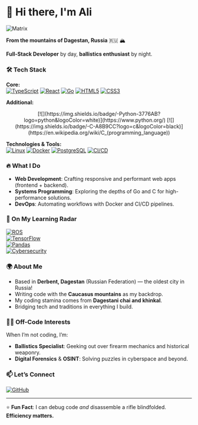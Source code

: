 
# 👋 Hi there, I'm Ali  
![Matrix](https://media.giphy.com/media/VbnUQpnihPSIgIXuZv/giphy.gif)

**From the mountains of Dagestan, Russia** 🇷🇺 🏔️  

**Full-Stack Developer** by day, **ballistics enthusiast** by night.  

### 🛠️ Tech Stack  
**Core:**  
[![TypeScript](https://img.shields.io/badge/-TypeScript-3178C6?logo=typescript&logoColor=white)](https://www.typescriptlang.org/)
[![React](https://img.shields.io/badge/-React-61DAFB?logo=react&logoColor=black)](https://reactjs.org/)
[![Go](https://img.shields.io/badge/-GoLang-00ADD8?logo=go&logoColor=white)](https://golang.org/)
[![HTML5](https://img.shields.io/badge/-HTML5-E34F26?logo=html5&logoColor=white)](https://developer.mozilla.org/en-US/docs/Web/HTML)
[![CSS3](https://img.shields.io/badge/-CSS3-1572B6?logo=css3&logoColor=white)](https://developer.mozilla.org/en-US/docs/Web/CSS)

**Additional:** 
<p align="center">
[![](https://img.shields.io/badge/-Python-3776AB?logo=python&logoColor=white)](https://www.python.org/)
[![](https://img.shields.io/badge/-C-A8B9CC?logo=c&logoColor=black)](https://en.wikipedia.org/wiki/C_(programming_language))
</p>

**Technologies & Tools:**  
[![Linux](https://img.shields.io/badge/-Linux-FCC624?logo=linux&logoColor=black)](https://www.linux.org/)
[![Docker](https://img.shields.io/badge/-Docker-2496ED?logo=docker&logoColor=white)](https://www.docker.com/)
[![PostgreSQL](https://img.shields.io/badge/-PostgreSQL-4169E1?logo=postgresql&logoColor=white)](https://www.postgresql.org/)
[![CI/CD](https://img.shields.io/badge/-CI/CD-FF6F00?logo=githubactions&logoColor=white)](https://en.wikipedia.org/wiki/CI/CD)

### 🔥 What I Do  
- **Web Development**: Crafting responsive and performant web apps (frontend + backend).  
- **Systems Programming**: Exploring the depths of Go and C for high-performance solutions.  
- **DevOps**: Automating workflows with Docker and CI/CD pipelines.  

### 🎯 On My Learning Radar  
[![ROS](https://img.shields.io/badge/-Robotics-22314E?logo=ros&logoColor=white)](https://www.ros.org/)  
[![TensorFlow](https://img.shields.io/badge/-Machine%20Learning-FF6F00?logo=tensorflow&logoColor=white)](https://www.tensorflow.org/)  
[![Pandas](https://img.shields.io/badge/-Data%20Science-150458?logo=pandas&logoColor=white)](https://pandas.pydata.org/)  
[![Cybersecurity](https://img.shields.io/badge/-Cybersecurity-4B8BBE?logo=icloud&logoColor=white)](https://en.wikipedia.org/wiki/Cybersecurity)  

### 🌍 About Me  
- Based in **Derbent, Dagestan** (Russian Federation) — the oldest city in Russia!  
- Writing code with the **Caucasus mountains** as my backdrop.  
- My coding stamina comes from **Dagestani chai and khinkal**.  
- Bridging tech and traditions in everything I build.  

### 🕵️‍♂️ Off-Code Interests  
When I’m not coding, I’m:  
- **Ballistics Specialist**: Geeking out over firearm mechanics and historical weaponry.  
- **Digital Forensics** & **OSINT**: Solving puzzles in cyberspace and beyond.  

### 📫 Let’s Connect  
[![GitHub](https://img.shields.io/badge/-GitHub-181717?logo=github)](https://github.com/Ch3k1st)

---

⭐ **Fun Fact**: I can debug code *and* disassemble a rifle blindfolded. **Efficiency matters.**  
